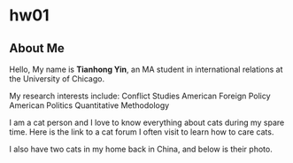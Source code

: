 # hw01

## **About Me**

Hello, My name is **Tianhong Yin**, an MA student in international relations at the University of Chicago.

My research interests include:
Conflict Studies
American Foreign Policy
American Politics
Quantitative Methodology

I am a cat person and I love to know everything about cats during my spare time. Here is the link to a cat forum I often visit to learn how to care cats.

I also have two cats in my home back in China, and below is their photo.